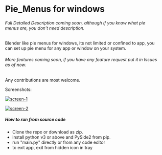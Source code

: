 # Pie_Menus for windows



###### Full Detailed Description coming soon, although if you know what pie menus are, you don't need description. 

Blender like pie menus for windows, its not limited or confined to app, you can set up pie menu for any app or window on your system.

###### More features coming soon, if you have any feature request put it in Issues as of now.

Any contributions are most welcome.

Screenshots:

<a href="https://ibb.co/fMXngsr"><img src="https://i.ibb.co/31TM3nS/screen-1.png" alt="screen-1" border="0"></a>



<a href="https://ibb.co/QbcyWtF"><img src="https://i.ibb.co/cgv4WVc/screen-2.png" alt="screen-2" border="0"></a>

##### How to run from source code

- Clone the repo or download as zip.
- install python v3 or above and PySide2 from pip.
- run "main.py" directly or from any code editor
- to exit app, exit from hidden icon in tray